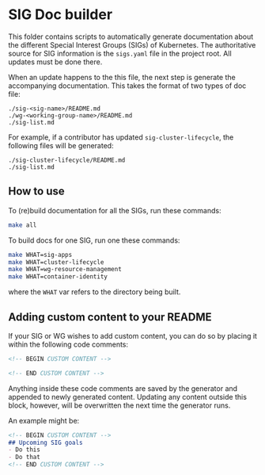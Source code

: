 # SIG Doc builder

This folder contains scripts to automatically generate documentation about the
different Special Interest Groups (SIGs) of Kubernetes. The authoritative
source for SIG information is the `sigs.yaml` file in the project root. All
updates must be done there.

When an update happens to the this file, the next step is generate the
accompanying documentation. This takes the format of two types of doc file:

```
./sig-<sig-name>/README.md
./wg-<working-group-name>/README.md
./sig-list.md
```

For example, if a contributor has updated `sig-cluster-lifecycle`, the
following files will be generated:

```
./sig-cluster-lifecycle/README.md
./sig-list.md
```

## How to use

To (re)build documentation for all the SIGs, run these commands:

```bash
make all
```

To build docs for one SIG, run one these commands:

```bash
make WHAT=sig-apps
make WHAT=cluster-lifecycle
make WHAT=wg-resource-management
make WHAT=container-identity
```

where the `WHAT` var refers to the directory being built.

## Adding custom content to your README

If your SIG or WG wishes to add custom content, you can do so by placing it within
the following code comments:

```markdown
<!-- BEGIN CUSTOM CONTENT -->

<!-- END CUSTOM CONTENT -->
```

Anything inside these code comments are saved by the generator and appended
to newly generated content. Updating any content outside this block, however,
will be overwritten the next time the generator runs.

An example might be:

```markdown
<!-- BEGIN CUSTOM CONTENT -->
## Upcoming SIG goals
- Do this
- Do that
<!-- END CUSTOM CONTENT -->
```
